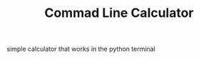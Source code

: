 ---
file_name: calculator.py
title: Commad Line Calculator
body: simple calculator that works in the python terminal
---
